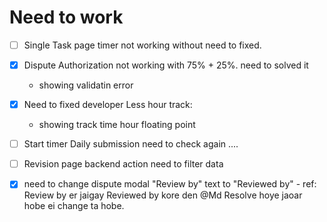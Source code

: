 # Need to work

* [ ] Single Task page timer not working without need to fixed.
* [x] Dispute Authorization not working with 75% + 25%. need to solved it

  * showing validatin error
* [x] Need to fixed developer Less hour track:

  * showing track time hour floating point
* [ ] Start timer Daily submission need to check again ....



* [ ] Revision page backend action need to filter data


* [x] need to change dispute modal "Review by" text to "Reviewed by"
      - ref: Review by er jaigay Reviewed by kore den @Md  Resolve hoye jaoar hobe ei change ta hobe.
